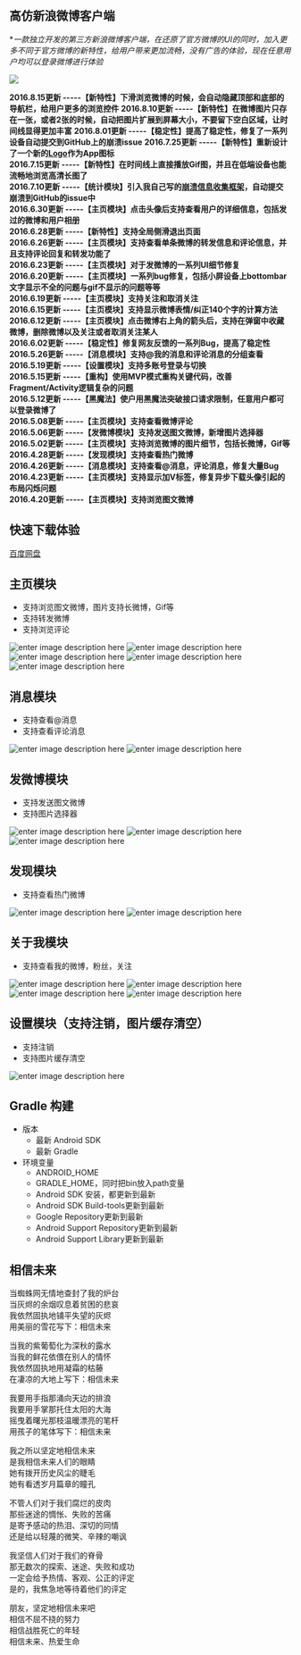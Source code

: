 高仿新浪微博客户端
-----

**一款独立开发的第三方新浪微博客户端，在还原了官方微博的UI的同时，加入更多不同于官方微博的新特性，给用户带来更加流畅，没有广告的体验，现在任意用户均可以登录微博进行体验*

![](https://raw.githubusercontent.com/wenmingvs/WeiBo/master/weiSwift/src/main/res/mipmap-xxxhdpi-v4/ic_launcher.png)

**2016.8.15更新 -----【新特性】下滑浏览微博的时候，会自动隐藏顶部和底部的导航栏，给用户更多的浏览控件**
**2016.8.10更新 -----【新特性】在微博图片只存在一张，或者2张的时候，自动把图片扩展到屏幕大小，不要留下空白区域，让时间线显得更加丰富**
**2016.8.01更新 -----【稳定性】提高了稳定性，修复了一系列设备自动提交到GitHub上的崩溃issue**
**2016.7.25更新 -----【新特性】重新设计了一个新的[Logo](https://raw.githubusercontent.com/wenmingvs/WeiBo/master/weiSwift/src/main/res/mipmap-xxxhdpi-v4/ic_launcher.png)作为App图标**  
**2016.7.15更新 -----【新特性】在时间线上直接播放Gif图，并且在低端设备也能流畅地浏览高清长图了**  
**2016.7.10更新 -----【统计模块】引入我自己写的[崩溃信息收集框架](https://github.com/wenmingvs/LogReport)，自动提交崩溃到GitHub的issue中**  
**2016.6.30更新 -----【主页模块】点击头像后支持查看用户的详细信息，包括发过的微博和用户相册**  
**2016.6.28更新 -----【新特性】支持全局侧滑退出页面**  
**2016.6.26更新 -----【主页模块】支持查看单条微博的转发信息和评论信息，并且支持评论回复和转发功能了**  
**2016.6.23更新 -----【主页模块】对于发微博的一系列UI细节修复**  
**2016.6.20更新 -----【主页模块】一系列bug修复，包括小屏设备上bottombar文字显示不全的问题与gif不显示的问题等等**  
**2016.6.19更新 -----【主页模块】支持关注和取消关注**  
**2016.6.15更新 -----【主页模块】支持显示微博表情/纠正140个字的计算方法**  
**2016.6.12更新 -----【主页模块】点击微博右上角的箭头后，支持在弹窗中收藏微博，删除微博以及关注或者取消关注某人**  
**2016.6.02更新 -----【稳定性】修复网友反馈的一系列Bug，提高了稳定性**  
**2016.5.26更新 -----【消息模块】支持@我的消息和评论消息的分组查看**  
**2016.5.19更新 -----【设置模块】支持多账号登录与切换**  
**2016.5.15更新 -----【重构】使用MVP模式重构关键代码，改善Fragment/Activity逻辑复杂的问题**  
**2016.5.12更新 -----【黑魔法】使户用黑魔法突破接口请求限制，任意用户都可以登录微博了**  
**2016.5.08更新 -----【主页模块】支持查看微博评论**  
**2016.5.06更新 -----【发微博模块】支持发送图文微博，新增图片选择器**  
**2016.5.02更新 -----【主页模块】支持浏览微博的图片细节，包括长微博，Gif等**  
**2016.4.28更新 -----【发现模块】支持查看热门微博**  
**2016.4.26更新 -----【消息模块】支持查看@消息，评论消息，修复大量Bug**  
**2016.4.23更新 -----【主页模块】支持显示加V标签，修复异步下载头像引起的布局闪烁问题**  
**2016.4.20更新 -----【主页模块】支持浏览图文微博**

快速下载体验
-----

[百度网盘](https://pan.baidu.com/s/1c3KLum)


主页模块
-----
- 支持浏览图文微博，图片支持长微博，Gif等
- 支持转发微博
- 支持浏览评论

![enter image description here](http://ww4.sinaimg.cn/mw690/691cc151gw1f3rtkq4x7mj207i0dc75r.jpg)
![enter image description here](http://ww1.sinaimg.cn/mw690/691cc151gw1f3rtkpgpebj207i0dcgmy.jpg)
![enter image description here](http://ww3.sinaimg.cn/mw690/691cc151gw1f3rtknwh7kj207i0dcdgx.jpg)
![enter image description here](http://ww2.sinaimg.cn/mw690/691cc151gw1f3rtksehzwj207i0dct9z.jpg)
![enter image description here](http://ww4.sinaimg.cn/mw690/691cc151gw1f3rzww0zf8j207i0dcaav.jpg)


消息模块
------
- 支持查看@消息
- 支持查看评论消息

![enter image description here](http://ww4.sinaimg.cn/mw690/691cc151gw1f3rtmzbx9wj207i0dct8y.jpg)
![enter image description here](http://ww1.sinaimg.cn/mw690/691cc151gw1f3rtn03imbj207i0dcwff.jpg)


发微博模块
-----
- 支持发送图文微博
- 支持图片选择器

![enter image description here](http://ww3.sinaimg.cn/mw690/691cc151gw1f3rto9lrqxj207i0dcaam.jpg)
![enter image description here](http://ww3.sinaimg.cn/mw690/691cc151gw1f3rtoap9iqj207i0dcjta.jpg)
![enter image description here](http://ww2.sinaimg.cn/mw690/691cc151gw1f3rtod80m4j207i0dcmzk.jpg)



发现模块
-----
- 支持查看热门微博

![enter image description here](http://ww4.sinaimg.cn/mw690/691cc151gw1f3rtt81jtej207i0dcjsd.jpg)
![enter image description here](http://ww1.sinaimg.cn/mw690/691cc151gw1f3rttbzds5j207i0dcgmm.jpg)



关于我模块
-----
- 支持查看我的微博，粉丝，关注

![enter image description here](http://ww4.sinaimg.cn/mw690/691cc151gw1f3rtuexvdsj207i0dcwf6.jpg)
![enter image description here](http://ww1.sinaimg.cn/mw690/691cc151gw1f3rtufmek0j207i0dc75d.jpg)
![enter image description here](http://ww3.sinaimg.cn/mw690/691cc151gw1f3rtudxkiuj207i0dcjs7.jpg)
![enter image description here](http://ww4.sinaimg.cn/mw690/691cc151gw1f3rtuen83aj207i0dcmy7.jpg)




设置模块（支持注销，图片缓存清空）
-----
- 支持注销
- 支持图片缓存清空

![enter image description here](http://ww4.sinaimg.cn/mw690/691cc151gw1f3rtuch9cmj207i0dc0sx.jpg)


Gradle 构建
------
- 版本
	- 最新 Android SDK
	- 最新 Gradle
- 环境变量
	- ANDROID_HOME
	- GRADLE_HOME，同时把bin放入path变量
	- Android SDK 安装，都更新到最新
	- Android SDK Build-tools更新到最新
	- Google Repository更新到最新
	- Android Support Repository更新到最新
	- Android Support Library更新到最新

相信未来
-----
当蜘蛛网无情地查封了我的炉台   
当灰烬的余烟叹息着贫困的悲哀   
我依然固执地铺平失望的灰烬   
用美丽的雪花写下：相信未来   

当我的紫葡萄化为深秋的露水   
当我的鲜花依偎在别人的情怀   
我依然固执地用凝霜的枯藤   
在凄凉的大地上写下：相信未来   

我要用手指那涌向天边的排浪  
我要用手掌那托住太阳的大海  
摇曳着曙光那枝温暖漂亮的笔杆   
用孩子的笔体写下：相信未来   

我之所以坚定地相信未来  
是我相信未来人们的眼睛  
她有拨开历史风尘的睫毛  
她有看透岁月篇章的瞳孔  

不管人们对于我们腐烂的皮肉  
那些迷途的惆怅、失败的苦痛  
是寄予感动的热泪、深切的同情   
还是给以轻蔑的微笑、辛辣的嘲讽   

我坚信人们对于我们的脊骨  
那无数次的探索、迷途、失败和成功   
一定会给予热情、客观、公正的评定   
是的，我焦急地等待着他们的评定  

朋友，坚定地相信未来吧  
相信不屈不挠的努力  
相信战胜死亡的年轻  
相信未来、热爱生命  
